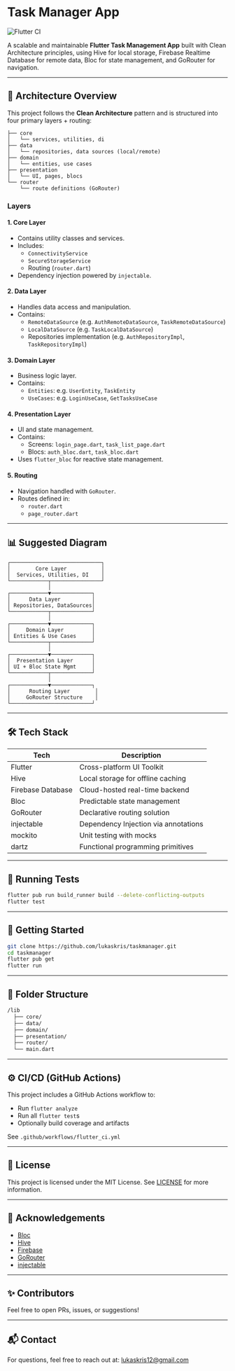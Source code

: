 # Task Manager App

![Flutter CI](https://github.com/lukaskris/taskmanager/actions/workflows/flutter_ci.yml/badge.svg)

A scalable and maintainable **Flutter Task Management App** built with Clean Architecture principles, using Hive for local storage, Firebase Realtime Database for remote data, Bloc for state management, and GoRouter for navigation.

---

## 📐 Architecture Overview

This project follows the **Clean Architecture** pattern and is structured into four primary layers + routing:

```
├── core
│   └── services, utilities, di
├── data
│   └── repositories, data sources (local/remote)
├── domain
│   └── entities, use cases
├── presentation
│   └── UI, pages, blocs
└── router
    └── route definitions (GoRouter)
```

### Layers

#### 1. **Core Layer**

- Contains utility classes and services.
- Includes:
  - `ConnectivityService`
  - `SecureStorageService`
  - Routing (`router.dart`)
- Dependency injection powered by `injectable`.

#### 2. **Data Layer**

- Handles data access and manipulation.
- Contains:
  - `RemoteDataSource` (e.g. `AuthRemoteDataSource`, `TaskRemoteDataSource`)
  - `LocalDataSource` (e.g. `TaskLocalDataSource`)
  - Repositories implementation (e.g. `AuthRepositoryImpl`, `TaskRepositoryImpl`)

#### 3. **Domain Layer**

- Business logic layer.
- Contains:
  - `Entities`: e.g. `UserEntity`, `TaskEntity`
  - `UseCases`: e.g. `LoginUseCase`, `GetTasksUseCase`

#### 4. **Presentation Layer**

- UI and state management.
- Contains:
  - Screens: `login_page.dart`, `task_list_page.dart`
  - Blocs: `auth_bloc.dart`, `task_bloc.dart`
- Uses `flutter_bloc` for reactive state management.

#### 5. **Routing**

- Navigation handled with `GoRouter`.
- Routes defined in:
  - `router.dart`
  - `page_router.dart`

---

## 📊 Suggested Diagram

```
┌─────────────────────────────┐
│        Core Layer           │
│  Services, Utilities, DI    │
└────────────┬────────────────┘
             │
┌────────────▼─────────────┐
│      Data Layer          │
│ Repositories, DataSources│
└────────────┬─────────────┘
             │
┌────────────▼─────────────┐
│     Domain Layer         │
│ Entities & Use Cases     │
└────────────┬─────────────┘
             │
┌────────────▼─────────────┐
│  Presentation Layer      │
│ UI + Bloc State Mgmt     │
└────────────┬─────────────┘
             │
┌────────────▼─────────────┐
│      Routing Layer        │
│     GoRouter Structure    │
└──────────────────────────┘
```

---

## 🛠 Tech Stack

| Tech              | Description                          |
| ----------------- | ------------------------------------ |
| Flutter           | Cross-platform UI Toolkit            |
| Hive              | Local storage for offline caching    |
| Firebase Database | Cloud-hosted real-time backend       |
| Bloc              | Predictable state management         |
| GoRouter          | Declarative routing solution         |
| injectable        | Dependency Injection via annotations |
| mockito           | Unit testing with mocks              |
| dartz             | Functional programming primitives    |

---

## 🧪 Running Tests

```bash
flutter pub run build_runner build --delete-conflicting-outputs
flutter test
```

---

## 🚀 Getting Started

```bash
git clone https://github.com/lukaskris/taskmanager.git
cd taskmanager
flutter pub get
flutter run
```

---

## 📂 Folder Structure

```txt
/lib
  ├── core/
  ├── data/
  ├── domain/
  ├── presentation/
  ├── router/
  └── main.dart
```

---

## ⚙️ CI/CD (GitHub Actions)

This project includes a GitHub Actions workflow to:

- Run `flutter analyze`
- Run all `flutter test`s
- Optionally build coverage and artifacts

See `.github/workflows/flutter_ci.yml`

---

## 📄 License

This project is licensed under the MIT License. See [LICENSE](LICENSE) for more information.

---

## 🙌 Acknowledgements

- [Bloc](https://bloclibrary.dev/)
- [Hive](https://docs.hivedb.dev/)
- [Firebase](https://firebase.google.com/)
- [GoRouter](https://pub.dev/packages/go_router)
- [injectable](https://pub.dev/packages/injectable)

---

## ✨ Contributors

Feel free to open PRs, issues, or suggestions!

---

## 📬 Contact

For questions, feel free to reach out at: [lukaskris12@gmail.com](mailto:lukaskris12@gmail.com)
